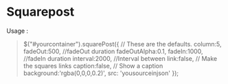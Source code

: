 # Squarepost

Usage :
> $("#yourcontainer").squarePost({
            // These are the defaults.
            column:5, 
            fadeOut:500, //fadeOut duration
            fadeOutAlpha:0.1,
            fadeIn:1000, //fadeIn duration
            interval:2000, //Interval between 
            link:false, // Make the squares links
            caption:false, // Show a caption
            background:'rgba(0,0,0,0.2)',
            src: 'yousourceinjson'
	         });
